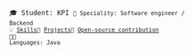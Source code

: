 <code>🎓 Student: KPI <code>👷 Speciality: Software engineer / Backend</code>
<br><code>💡 [Skills](SKILLS.md)</code><code>🧻 [Projects](PROJECTS.md)</code><code>👀 [Open-source contribution](CONTRIBUTION.md)</code><br><code>🧑‍💻 Languages: Java</code>
